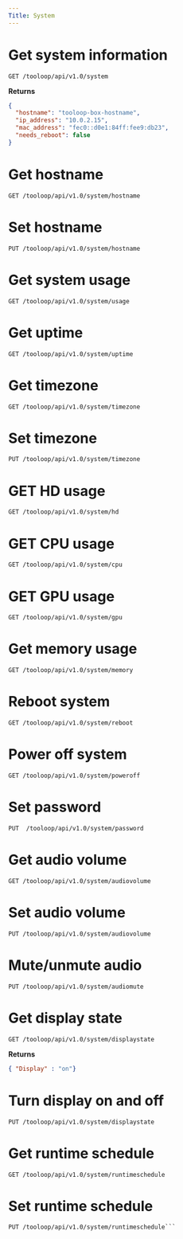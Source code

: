 ```yaml
---
Title: System
---
```


# Get system information

```http
GET /tooloop/api/v1.0/system
```

**Returns**

```json
{
  "hostname": "tooloop-box-hostname",
  "ip_address": "10.0.2.15",
  "mac_address": "fec0::d0e1:84ff:fee9:db23",
  "needs_reboot": false
}
```


# Get hostname

```http
GET /tooloop/api/v1.0/system/hostname
```

# Set hostname

```http
PUT /tooloop/api/v1.0/system/hostname
```

# Get system usage

```http
GET /tooloop/api/v1.0/system/usage
```

# Get uptime

```http
GET /tooloop/api/v1.0/system/uptime
```

# Get timezone

```http
GET /tooloop/api/v1.0/system/timezone
```

# Set timezone

```http
PUT /tooloop/api/v1.0/system/timezone
```

# GET HD usage

```http
GET /tooloop/api/v1.0/system/hd
```

# GET CPU usage

```http
GET /tooloop/api/v1.0/system/cpu
```
# GET GPU usage

```http
GET /tooloop/api/v1.0/system/gpu
```

# Get memory usage

```http
GET /tooloop/api/v1.0/system/memory
```


# Reboot system

```http
GET /tooloop/api/v1.0/system/reboot
```

# Power off system

```http
GET /tooloop/api/v1.0/system/poweroff
```

# Set password

```http
PUT  /tooloop/api/v1.0/system/password
```

# Get audio volume

```http
GET /tooloop/api/v1.0/system/audiovolume
```

# Set audio volume

```http
PUT /tooloop/api/v1.0/system/audiovolume
```

# Mute/unmute audio

```http
PUT /tooloop/api/v1.0/system/audiomute
```

# Get display state

```http
GET /tooloop/api/v1.0/system/displaystate
```
**Returns**

```json
{ "Display" : "on"}
```


# Turn display on and off

```http
PUT /tooloop/api/v1.0/system/displaystate
```

# Get runtime schedule

```http
GET /tooloop/api/v1.0/system/runtimeschedule
```

# Set runtime schedule

```http
PUT /tooloop/api/v1.0/system/runtimeschedule```
